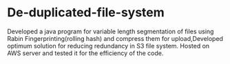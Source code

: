 # De-duplicated-file-system
Developed a java program for variable length segmentation of files using Rabin Fingerprinting(rolling hash) and compress them for upload,Developed optimum solution for reducing redundancy in S3 file system. Hosted on AWS server and tested it for the efficiency of the code.
